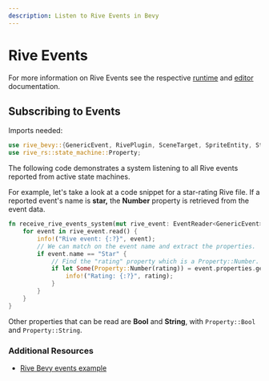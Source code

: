 ```yaml
---
description: Listen to Rive Events in Bevy
---
```


# Rive Events

For more information on Rive Events see the respective [runtime](../../runtimes/rive-events.md) and [editor](../../editor/events.md) documentation.

## Subscribing to Events

Imports needed:

```rust
use rive_bevy::{GenericEvent, RivePlugin, SceneTarget, SpriteEntity, StateMachine};
use rive_rs::state_machine::Property;
```

The following code demonstrates a system listening to all Rive events reported from active state machines.

For example, let's take a look at a code snippet for a star-rating Rive file. If a reported event's name is **star,** the **Number** property is retrieved from the event data.

```rust
fn receive_rive_events_system(mut rive_event: EventReader<GenericEvent>) {
    for event in rive_event.read() {
        info!("Rive event: {:?}", event);
        // We can match on the event name and extract the properties.
        if event.name == "Star" {
            // Find the "rating" property which is a Property::Number.
            if let Some(Property::Number(rating)) = event.properties.get("rating") {
                info!("Rating: {:?}", rating);
            }
        }
    }
}
```

Other properties that can be read are **Bool** and **String**, with `Property::Bool` and `Property::String`.

### Additional Resources

* [Rive Bevy events example](https://github.com/rive-app/rive-bevy/blob/main/examples/rive-events.rs)
